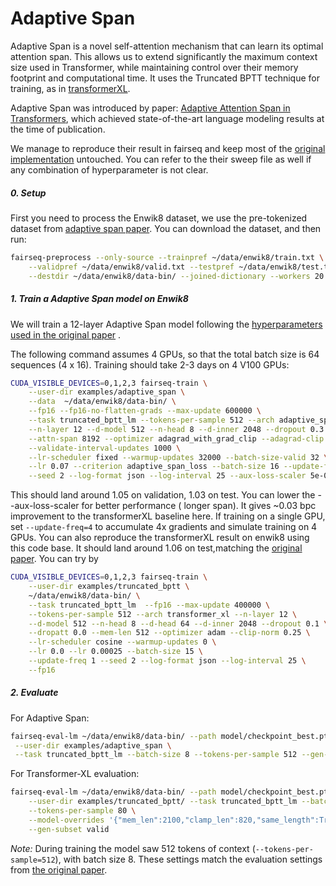 # Adaptive Span

Adaptive Span is a novel self-attention mechanism that can learn its optimal attention span. This allows us to extend
significantly the maximum context size used in Transformer, while maintaining control over their memory footprint and
computational time. It uses the Truncated BPTT technique for training, as
in [transformerXL](https://github.com/pytorch/fairseq/blob/main/examples/truncated_bptt/README.md).

Adaptive Span was introduced by paper:
[Adaptive Attention Span in Transformers](https://arxiv.org/abs/1905.07799), which achieved state-of-the-art language
modeling results at the time of publication.

We manage to reproduce their result in fairseq and keep most of the
[original implementation](https://github.com/facebookresearch/adaptive-span) untouched. You can refer to the their sweep
file as well if any combination of hyperparameter is not clear.

##### 0. Setup

First you need to process the Enwik8 dataset, we use the pre-tokenized dataset
from [adaptive span paper](https://github.com/facebookresearch/adaptive-span/blob/master/get_data.sh). You can download
the dataset, and then run:

```bash
fairseq-preprocess --only-source --trainpref ~/data/enwik8/train.txt \
    --validpref ~/data/enwik8/valid.txt --testpref ~/data/enwik8/test.txt \
    --destdir ~/data/enwik8/data-bin/ --joined-dictionary --workers 20
```

##### 1. Train a Adaptive Span model on Enwik8

We will train a 12-layer Adaptive Span model following
the [hyperparameters used in the original paper](https://github.com/facebookresearch/adaptive-span/blob/master/experiments/enwik8.sh)
.

The following command assumes 4 GPUs, so that the total batch size is 64 sequences (4 x 16). Training should take 2-3
days on 4 V100 GPUs:

```bash
CUDA_VISIBLE_DEVICES=0,1,2,3 fairseq-train \
    --user-dir examples/adaptive_span \
    --data  ~/data/enwik8/data-bin/ \
    --fp16 --fp16-no-flatten-grads --max-update 600000 \
    --task truncated_bptt_lm --tokens-per-sample 512 --arch adaptive_span \
    --n-layer 12 --d-model 512 --n-head 8 --d-inner 2048 --dropout 0.3 \
    --attn-span 8192 --optimizer adagrad_with_grad_clip --adagrad-clip 0.03 \
    --validate-interval-updates 1000 \
    --lr-scheduler fixed --warmup-updates 32000 --batch-size-valid 32 \
    --lr 0.07 --criterion adaptive_span_loss --batch-size 16 --update-freq 1 \
    --seed 2 --log-format json --log-interval 25 --aux-loss-scaler 5e-07
```

This should land around 1.05 on validation, 1.03 on test. You can lower the --aux-loss-scaler for better performance (
longer span). It gives ~0.03 bpc improvement to the transformerXL baseline here. If training on a single GPU,
set `--update-freq=4` to accumulate 4x gradients and simulate training on 4 GPUs. You can also reproduce the
transformerXL result on enwik8 using this code base. It should land around 1.06 on test,matching
the [original paper](https://github.com/kimiyoung/transformer-xl/blob/master/pytorch/run_enwik8_base.sh). You can try by

```bash
CUDA_VISIBLE_DEVICES=0,1,2,3 fairseq-train \
    --user-dir examples/truncated_bptt \
    ~/data/enwik8/data-bin/ \
    --task truncated_bptt_lm  --fp16 --max-update 400000 \
    --tokens-per-sample 512 --arch transformer_xl --n-layer 12 \
    --d-model 512 --n-head 8 --d-head 64 --d-inner 2048 --dropout 0.1 \
    --dropatt 0.0 --mem-len 512 --optimizer adam --clip-norm 0.25 \
    --lr-scheduler cosine --warmup-updates 0 \
    --lr 0.0 --lr 0.00025 --batch-size 15 \
    --update-freq 1 --seed 2 --log-format json --log-interval 25 \
    --fp16
```

##### 2. Evaluate

For Adaptive Span:

```bash
fairseq-eval-lm ~/data/enwik8/data-bin/ --path model/checkpoint_best.pt \
 --user-dir examples/adaptive_span \
 --task truncated_bptt_lm --batch-size 8 --tokens-per-sample 512 --gen-subset test
```

For Transformer-XL evaluation:

```bash
fairseq-eval-lm ~/data/enwik8/data-bin/ --path model/checkpoint_best.pt \
    --user-dir examples/truncated_bptt/ --task truncated_bptt_lm --batch-size 8 \
    --tokens-per-sample 80 \
    --model-overrides '{"mem_len":2100,"clamp_len":820,"same_length":True}' \
    --gen-subset valid
```

*Note:* During training the model saw 512 tokens of context
(``--tokens-per-sample=512``), with batch size 8. These settings match the evaluation settings
from [the original paper](https://github.com/facebookresearch/adaptive-span/blob/master/experiments/enwik8.sh).
